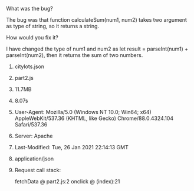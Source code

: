 What was the bug?

The bug was that function calculateSum(num1, num2) takes two argument as type of string, so it returns a string.

How would you fix it? 

I have changed the type of num1 and num2 as let result = parseInt(num1) + parseInt(num2), then it returns the sum of two numbers.

1. citylots.json

2. part2.js

3. 11.7MB

4. 8.07s

5. User-Agent: Mozilla/5.0 (Windows NT 10.0; Win64; x64) AppleWebKit/537.36 (KHTML, like Gecko) Chrome/88.0.4324.104 Safari/537.36

6. Server: Apache

7. Last-Modified: Tue, 26 Jan 2021 22:14:13 GMT

8. application/json

9. Request call stack: 

      fetchData @ part2.js:2
      onclick @ (index):21

  
